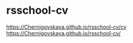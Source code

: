# rsschool-cv   

https://Chernigovskaya.github.io/rsschool-cv/cv
https://Chernigovskaya.github.io/rsschool-cv/